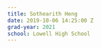 ```yaml
---
title: Sothearith Heng
date: 2019-10-06 14:25:00 Z
grad-year: 2021
school: Lowell High School
---
```


